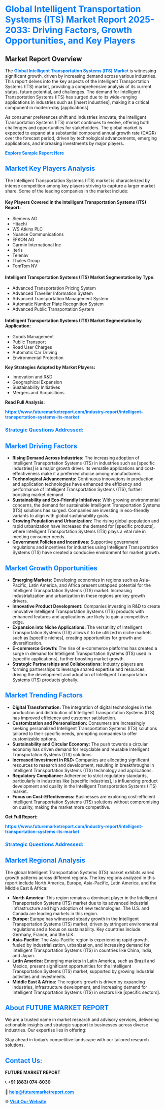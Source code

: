 <h1 style="color: #007BFF;">Global Intelligent Transportation Systems (ITS) Market Report 2025-2033: Driving Factors, Growth Opportunities, and Key Players</h1>

<section id="overview">
<h2>Market Report Overview</h2>
<p>The <a href="https://www.futuremarketreport.com/industry-report/intelligent-transportation-systems-its-market" style="color: #007BFF; text-decoration: none;"><strong>Global Intelligent Transportation Systems (ITS) Market</strong></a> is witnessing significant growth, driven by increasing demand across various industries. This report delves into the key aspects of the Intelligent Transportation Systems (ITS) market, providing a comprehensive analysis of its current status, future potential, and challenges. The demand for Intelligent Transportation Systems (ITS) has surged due to its wide-ranging applications in industries such as [insert industries], making it a critical component in modern-day [applications].</p>
<p>As consumer preferences shift and industries innovate, the Intelligent Transportation Systems (ITS) market continues to evolve, offering both challenges and opportunities for stakeholders. The global market is expected to expand at a substantial compound annual growth rate (CAGR) over the forecast period, driven by technological advancements, emerging applications, and increasing investments by major players.</p>
</section>

<section id="overview">
<p><a href="https://www.futuremarketreport.com/request-sample/reportId=85646" style="color: #007BFF; text-decoration: none;"><strong>Explore Sample Report Here</strong></a></p>
</section>

<section id="key-players">
<h2 style="color: #007BFF;">Market Key Players Analysis</h2>
<p>The Intelligent Transportation Systems (ITS) market is characterized by intense competition among key players striving to capture a larger market share. Some of the leading companies in the market include:</p>
<h4>Key Players Covered in the Intelligent Transportation Systems (ITS) Report:</h4>
<ul><li>Siemens AG</li><li>Hitachi</li><li>WS Atkins PLC</li><li>Nuance Communications</li><li>EFKON AG</li><li>Garmin International Inc</li><li>Iteris</li><li>Telenav</li><li>Thales Group</li><li>TomTom NV</li></ul>
<h4>Intelligent Transportation Systems (ITS) Market Segmentation by Type:</h4>
<ul><li>Advanced Transportation Pricing System</li><li>Advanced Traveller Information System</li><li>Advanced Transportation Management System</li><li>Automatic Number Plate Recognition System</li><li>Advanced Public Transportation System</li></ul>

<h4>Intelligent Transportation Systems (ITS) Market Segmentation by Application:</h4>
<ul><li>Goods Management</li><li>Public Transport</li><li>Road User Charges</li><li>Automatic Car Driving</li><li>Environmental Protection</li></ul>
<p><strong>Key Strategies Adopted by Market Players:</strong></p>
<ul>
<li>Innovation and R&D</li>
<li>Geographical Expansion</li>
<li>Sustainability Initiatives</li>
<li>Mergers and Acquisitions</li>
</ul>
</section>

<section>
<p><strong>Read Full Analysis: </strong></p><a href="https://www.futuremarketreport.com/industry-report/intelligent-transportation-systems-its-market" style="color: #007BFF; text-decoration: none;"><strong>https://www.futuremarketreport.com/industry-report/intelligent-transportation-systems-its-market</strong></a>
<h3 style="color: #007BFF;">Strategic Questions Addressed:</h3>
</section>

<section id="driving-factors">
<h2 style="color: #007BFF;">Market Driving Factors</h2>
<ul>
<li><strong>Rising Demand Across Industries:</strong> The increasing adoption of Intelligent Transportation Systems (ITS) in industries such as [specific industries] is a major growth driver. Its versatile applications and cost-effectiveness make it a preferred choice among manufacturers.</li>
<li><strong>Technological Advancements:</strong> Continuous innovations in production and application technologies have enhanced the efficiency and performance of Intelligent Transportation Systems (ITS), further boosting market demand.</li>
<li><strong>Sustainability and Eco-Friendly Initiatives:</strong> With growing environmental concerns, the demand for sustainable Intelligent Transportation Systems (ITS) solutions has surged. Companies are investing in eco-friendly variants to align with global sustainability goals.</li>
<li><strong>Growing Population and Urbanization:</strong> The rising global population and rapid urbanization have increased the demand for [specific products], where Intelligent Transportation Systems (ITS) plays a vital role in meeting consumer needs.</li>
<li><strong>Government Policies and Incentives:</strong> Supportive government regulations and incentives for industries using Intelligent Transportation Systems (ITS) have created a conducive environment for market growth.</li>
</ul>
</section>

<section id="growth-opportunities">
<h2 style="color: #007BFF;">Market Growth Opportunities</h2>
<ul>
<li><strong>Emerging Markets:</strong> Developing economies in regions such as Asia-Pacific, Latin America, and Africa present untapped potential for the Intelligent Transportation Systems (ITS) market. Increasing industrialization and urbanization in these regions are key growth drivers.</li>
<li><strong>Innovative Product Development:</strong> Companies investing in R&D to create innovative Intelligent Transportation Systems (ITS) products with enhanced features and applications are likely to gain a competitive edge.</li>
<li><strong>Expansion into Niche Applications:</strong> The versatility of Intelligent Transportation Systems (ITS) allows it to be utilized in niche markets such as [specific niches], creating opportunities for growth and diversification.</li>
<li><strong>E-commerce Growth:</strong> The rise of e-commerce platforms has created a surge in demand for Intelligent Transportation Systems (ITS) used in [specific applications], further boosting market growth.</li>
<li><strong>Strategic Partnerships and Collaborations:</strong> Industry players are forming partnerships to leverage shared expertise and resources, driving the development and adoption of Intelligent Transportation Systems (ITS) products globally.</li>
</ul>
</section>

<section id="trending-factors">
<h2 style="color: #007BFF;">Market Trending Factors</h2>
<ul>
<li><strong>Digital Transformation:</strong> The integration of digital technologies in the production and distribution of Intelligent Transportation Systems (ITS) has improved efficiency and customer satisfaction.</li>
<li><strong>Customization and Personalization:</strong> Consumers are increasingly seeking personalized Intelligent Transportation Systems (ITS) solutions tailored to their specific needs, prompting companies to offer customizable options.</li>
<li><strong>Sustainability and Circular Economy:</strong> The push towards a circular economy has driven demand for recyclable and reusable Intelligent Transportation Systems (ITS) solutions.</li>
<li><strong>Increased Investment in R&D:</strong> Companies are allocating significant resources to research and development, resulting in breakthroughs in Intelligent Transportation Systems (ITS) technology and applications.</li>
<li><strong>Regulatory Compliance:</strong> Adherence to strict regulatory standards, particularly in industries like [specific industries], is influencing product development and quality in the Intelligent Transportation Systems (ITS) market.</li>
<li><strong>Focus on Cost-Effectiveness:</strong> Businesses are exploring cost-efficient Intelligent Transportation Systems (ITS) solutions without compromising on quality, making the market more competitive.</li>
</ul>
</section>

<section>
<p><strong>Get Full Report: </strong></p><a href="https://www.futuremarketreport.com/industry-report/intelligent-transportation-systems-its-market" style="color: #007BFF; text-decoration: none;"><strong>https://www.futuremarketreport.com/industry-report/intelligent-transportation-systems-its-market</strong></a>
<h3 style="color: #007BFF;">Strategic Questions Addressed:</h3>
</section>


<section id="regional-analysis">
<h2 style="color: #007BFF;">Market Regional Analysis</h2>
<p>The global Intelligent Transportation Systems (ITS) market exhibits varied growth patterns across different regions. The key regions analyzed in this report include North America, Europe, Asia-Pacific, Latin America, and the Middle East & Africa:</p>
<ul>
<li><strong>North America:</strong> This region remains a dominant player in the Intelligent Transportation Systems (ITS) market due to its advanced industrial infrastructure and high adoption of new technologies. The U.S. and Canada are leading markets in this region.</li>
<li><strong>Europe:</strong> Europe has witnessed steady growth in the Intelligent Transportation Systems (ITS) market, driven by stringent environmental regulations and a focus on sustainability. Key countries include Germany, France, and the U.K.</li>
<li><strong>Asia-Pacific:</strong> The Asia-Pacific region is experiencing rapid growth, fueled by industrialization, urbanization, and increasing demand for Intelligent Transportation Systems (ITS) in countries like China, India, and Japan.</li>
<li><strong>Latin America:</strong> Emerging markets in Latin America, such as Brazil and Mexico, present significant opportunities for the Intelligent Transportation Systems (ITS) market, supported by growing industrial activities and investments.</li>
<li><strong>Middle East & Africa:</strong> The region’s growth is driven by expanding industries, infrastructure development, and increasing demand for Intelligent Transportation Systems (ITS) in sectors like [specific sectors].</li>
</ul>
</section>

<footer>
<h2 style="color: #007BFF;">About FUTURE MARKET REPORT</h2>
<p>We are a trusted name in market research and advisory services, delivering actionable insights and strategic support to businesses across diverse industries. Our expertise lies in offering:</p>

<p>Stay ahead in today’s competitive landscape with our tailored research solutions.</p>

<h2 style="color: #007BFF;">Contact Us:</h2>
<p><strong>FUTURE MARKET REPORT</strong></p>
<p>📞 <strong>+91 (883) 074-8030</strong></p>
<p>📧 <strong><a href="mailto:help@futuremarketreport.com" style="color: #007BFF;">help@futuremarketreport.com</a></strong></p>
<p>🌐 <strong><a href="https://www.futuremarketreport.com/" style="color: #007BFF;">Visit Our Website</a></strong></p>
</footer>